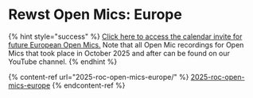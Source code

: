 # Rewst Open Mics: Europe

{% hint style="success" %}
[Click here to access the calendar invite for future European Open Mics.](https://go.rew.st/open-mic?hs_preview=BFeQDWBI-187816500244) Note that all Open Mic recordings for Open Mics that took place in October 2025 and after can be found on our YouTube channel.&#x20;
{% endhint %}

{% content-ref url="2025-roc-open-mics-europe/" %}
[2025-roc-open-mics-europe](2025-roc-open-mics-europe/)
{% endcontent-ref %}
